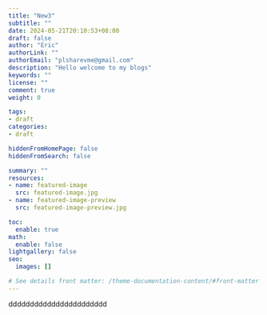 ```yaml
---
title: "New3"
subtitle: ""
date: 2024-05-21T20:10:53+08:00
draft: false
author: "Eric"
authorLink: ""
authorEmail: "plsharevme@gmail.com"
description: "Hello welcome to my blogs"
keywords: ""
license: ""
comment: true
weight: 0

tags:
- draft
categories:
- draft

hiddenFromHomePage: false
hiddenFromSearch: false

summary: ""
resources:
- name: featured-image
  src: featured-image.jpg
- name: featured-image-preview
  src: featured-image-preview.jpg

toc:
  enable: true
math:
  enable: false
lightgallery: false
seo:
  images: []

# See details front matter: /theme-documentation-content/#front-matter
---
```

ddddddddddddddddddddddd
<!--more-->
